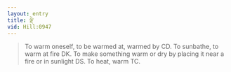 ```yaml
---
layout: entry
title: ལྡེ་
vid: Hill:0947
---
```

> To warm oneself, to be warmed at, warmed by CD. To sunbathe, to warm at fire DK. To make something warm or dry by placing it near a fire or in sunlight DS. To heat, warm TC.
